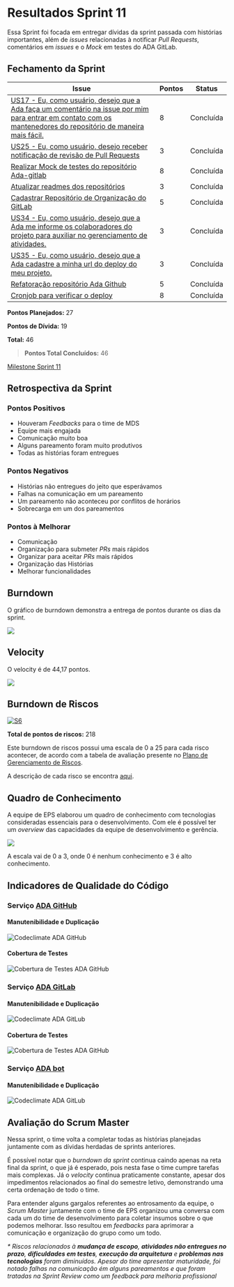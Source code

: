 # Resultados Sprint 11

Essa Sprint foi focada em entregar dívidas da sprint passada com histórias importantes, além de _issues_ relacionadas à notificar _Pull Requests_, comentários em _issues_ e o _Mock_ em testes do ADA GitLab.

## Fechamento da Sprint

| Issue | Pontos | Status |
| ----- | ------ | ------ |
| [US17 - Eu, como usuário, desejo que a Ada faça um comentário na issue por mim para entrar em contato com os mantenedores do repositório de maneira mais fácil.](https://github.com/fga-eps-mds/2019.1-ADA/issues/227) | 8 | Concluída |
| [US25 - Eu, como usuário, desejo receber notificação de revisão de Pull Requests](https://github.com/fga-eps-mds/2019.1-ADA/issues/248) | 3 | Concluída |
| [Realizar Mock de testes do repositório Ada-gitlab](https://github.com/fga-eps-mds/2019.1-ADA/issues/251) | 8 | Concluída |
| [Atualizar readmes dos repositórios](https://github.com/fga-eps-mds/2019.1-ADA/issues/255)  | 3 | Concluída |
| [Cadastrar Repositório de Organização do GitLab](https://github.com/fga-eps-mds/2019.1-ADA/issues/254) | 5 | Concluída |
| [US34 - Eu, como usuário, desejo que a Ada me informe os colaboradores do projeto para auxiliar no gerenciamento de atividades.](https://github.com/fga-eps-mds/2019.1-ADA/issues/234) | 3 | Concluída |
| [US35 - Eu, como usuário, desejo que a Ada cadastre a minha url do deploy do meu projeto.](https://github.com/fga-eps-mds/2019.1-ADA/issues/232) | 3 | Concluída |
| [Refatoração repositório Ada Github](https://github.com/fga-eps-mds/2019.1-ada/issues/211) | 5 | Concluída |
| [Cronjob para verificar o deploy](https://github.com/fga-eps-mds/2019.1-ADA/issues/231) | 8 | Concluída |

__Pontos Planejados:__ 27

__Pontos de Dívida:__ 19

__Total:__  46 


> __Pontos Total Concluídos:__ 46

[Milestone Sprint 11](https://github.com/fga-eps-mds/2019.1-ADA/milestone/12)

## Retrospectiva da Sprint

### Pontos Positivos

* Houveram _Feedbacks_ para o time de MDS
* Equipe mais engajada
* Comunicação muito boa
* Alguns pareamento foram muito produtivos
* Todas as histórias foram entregues

### Pontos Negativos

* Histórias não entregues do jeito que esperávamos
* Falhas na comunicação em um pareamento
* Um pareamento não aconteceu por conflitos de horários
* Sobrecarga em um dos pareamentos


### Pontos à Melhorar

* Comunicação
* Organização para submeter _PRs_ mais rápidos
* Organizar para aceitar _PRs_ mais rápidos
* Organização das Histórias
* Melhorar funcionalidades


## Burndown

O gráfico de burndown demonstra a entrega de pontos durante os dias da sprint. 

![](../../assets/img/sprints/sprint11/burndown_sprint11.png)

## Velocity

O velocity é de 44,17 pontos.

![](../../assets/img/sprints/sprint11/velocity_sprint11.png)

## Burndown de Riscos

[![S6](../../assets/img/sprints/sprint11/burndown_de_riscos_sprint11.png "Clique para ver em detalhes")](https://docs.google.com/spreadsheets/d/1G8-T3FLlQzlU4nXsHyqAN90bHexrcHYGM2LAcBi4Ph0/edit#gid=0) 

__Total de pontos de riscos:__ 218

Este burndown de riscos possui uma escala de 0 a 25 para cada risco acontecer, de acordo com a tabela de avaliação presente no [Plano de Gerenciamento de Riscos](https://fga-eps-mds.github.io/2019.1-ADA/#/docs/project/risk_management_plan?id=_53-avalia%c3%a7%c3%a3o-dos-riscos).

A descrição de cada risco se encontra [aqui](https://fga-eps-mds.github.io/2019.1-ADA/#/docs/project/risk_management_plan?id=_4-identifica%c3%a7%c3%a3o-dos-riscos).

## Quadro de Conhecimento

A equipe de EPS elaborou um quadro de conhecimento com tecnologias consideradas essenciais para o desenvolvimento. Com ele é possível ter um _overview_ das capacidades da equipe de desenvolvimento e gerência. 

![](../../assets/img/sprints/sprint11/quadro_de_conhecimentos_sprint11.png)

A escala vai de 0 a 3, onde 0 é nenhum conhecimento e 3 é alto conhecimento.

## Indicadores de Qualidade do Código

### Serviço [ADA GitHub](https://github.com/fga-eps-mds/2019.1-ADA-github)

#### Manutenibilidade e Duplicação

![Codeclimate ADA GitHub](../../assets/img/sprints/sprint11/codeclimate_github_sprint11.png)

#### Cobertura de Testes 

![Cobertura de Testes ADA GitHub](../../assets/img/sprints/sprint11/cobertura_de_testes_github_sprint11.png)

### Serviço [ADA GitLab](https://github.com/fga-eps-mds/2019.1-ADA-gitlab)

#### Manutenibilidade e Duplicação

![Codeclimate ADA GitLub](../../assets/img/sprints/sprint11/codeclimate_gitlab_sprint11.png)

#### Cobertura de Testes 

![Cobertura de Testes ADA GitHub](../../assets/img/sprints/sprint11/cobertura_de_testes_gitlab_sprint11.png)

### Serviço [ADA bot](https://github.com/fga-eps-mds/2019.1-ADA)

#### Manutenibilidade e Duplicação

![Codeclimate ADA GitLub](../../assets/img/sprints/sprint11/codeclimate_ada_sprint11.png)


## Avaliação do Scrum Master

Nessa sprint, o time volta a completar todas as histórias planejadas juntamente com as dívidas herdadas de sprints anteriores.

É possível notar que o _burndown da sprint_ continua caindo apenas na reta final da sprint, o que já é esperado, pois nesta fase o time cumpre tarefas mais complexas. Já o _velocity_ continua praticamente constante, apesar dos impedimentos relacionados ao final do semestre letivo, demonstrando uma certa ordenação de todo o time. 

Para entender alguns gargalos referentes ao entrosamento da equipe, o _Scrum Master_ juntamente com o time de EPS organizou uma conversa com cada um do time de desenvolvimento para coletar insumos sobre o que podemos melhorar. Isso resultou em _feedbacks_ para aprimorar a comunicação e organização do grupo como um todo.

_\* Riscos relacionados à __mudança de escopo__, __atividades não entregues no prazo__, __dificuldades em testes__, __execução da arquitetura__ e __problemas nas tecnologias__ foram diminuídos. Apesar do time apresentar maturidade, foi notado falhas na comunicação ém alguns pareamentos e que foram tratadas na Sprint Review como um feedback para melhoria profissional_

